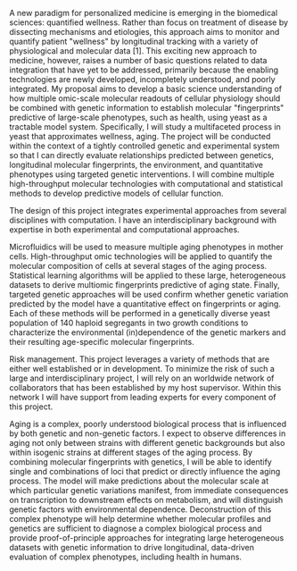 A new paradigm for personalized medicine is emerging in the biomedical sciences: quantified wellness. Rather than focus on treatment of disease by dissecting mechanisms and etiologies, this approach aims to monitor and quantify patient "wellness" by longitudinal tracking with a variety of physiological and molecular data [1]. This exciting new approach to medicine, however, raises a number of basic questions related to data integration that have yet to be addressed, primarily because the enabling technologies are newly developed, incompletely understood, and poorly integrated.  My proposal aims to develop a basic science understanding of how multiple omic-scale molecular readouts of cellular physiology should be combined with genetic information to establish molecular "fingerprints" predictive of large-scale phenotypes, such as health, using yeast as a tractable model system. Specifically, I will study a multifaceted process in yeast that approximates wellness, aging. The project will be conducted within the context of a tightly controlled genetic and experimental system so that I can directly evaluate relationships predicted between genetics, longitudinal molecular fingerprints, the environment, and quantitative phenotypes using targeted genetic interventions. I will combine multiple high-throughput molecular technologies with computational and statistical methods to develop predictive models of cellular function.

The design of this project integrates experimental approaches from several disciplines with computation. I have an interdisciplinary background with expertise in both experimental and computational approaches.

Microfluidics will be used to measure multiple aging phenotypes in mother cells. High-throughput omic technologies will be applied to quantify the molecular composition of cells at several stages of the aging process. Statistical learning algorithms will be applied to these large, heterogeneous datasets to derive multiomic fingerprints predictive of aging state. Finally, targeted genetic approaches will be used confirm whether genetic variation predicted by the model have a quantitative effect on fingerprints or aging. Each of these methods will be performed in a genetically diverse yeast population of 140 haploid segregants in two growth conditions to characterize the environmental (in)dependence of the genetic markers and their resulting age-specific molecular fingerprints.

Risk management. This project leverages a variety of methods that are either well established or in development. To minimize the risk of such a large and interdisciplinary project, I will rely on an worldwide network of collaborators that has been established by my host supervisor. Within this network I will have support from leading experts for every component of this project.

Aging is a complex, poorly understood biological process that is influenced by both genetic and non-genetic factors. I expect to observe differences in aging not only between strains with different genetic backgrounds but also within isogenic strains at different stages of the aging process. By combining molecular fingerprints with genetics, I will be able to identify single and combinations of loci that predict or directly influence the aging process. The model will make predictions about the molecular scale at which particular genetic variations manifest, from immediate consequences on transcription to downstream effects on metabolism, and will distinguish genetic factors with environmental dependence. Deconstruction of this complex phenotype will help determine whether molecular profiles and genetics are sufficient to diagnose a complex biological process and provide proof-of-principle approaches for integrating large heterogeneous datasets with genetic information to drive longitudinal, data-driven evaluation of complex phenotypes, including health in humans.  
